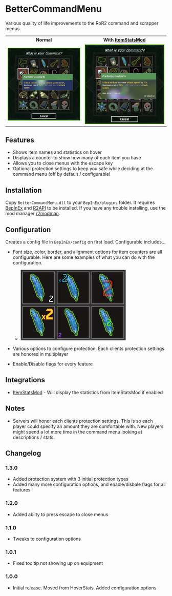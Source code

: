 # BetterCommandMenu
Various quality of life improvements to the RoR2 command and scrapper menus.

<table>
    <tr>
        <th>Normal</th>
        <th>With <a href="https://thunderstore.io/package/ontrigger/ItemStatsMod/">ItemStatsMod</a></th>
    </tr>
    <tr>
        <td><img src = "ReadmeResources/NormalTooltip.png" width=400px></td>
        <td><img src = "ReadmeResources/ItemStatsTooltip.png" width=400px></td>
    </tr>
</table>

## Features
- Shows item names and statistics on hover
- Displays a counter to show how many of each item you have
- Allows you to close menus with the escape key
- Optional protection settings to keep you safe while deciding at the command menu (off by default / configurable)
## Installation
Copy `BetterCommandMenu.dll` to your `BepInEx/plugins` folder. It requires [BepInEx](https://thunderstore.io/package/bbepis/BepInExPack/) and [R2API](https://thunderstore.io/package/tristanmcpherson/R2API/) to be installed. If you have any trouble installing, use the mod manager [r2modman](https://thunderstore.io/package/ebkr/r2modman/).
## Configuration
Creates a config file in `BepInEx/config` on first load. Configurable includes...

- Font size, color, border, and alignment options for item counters are all configurable. Here are some examples of what you can do with the configuration.

    - ![font examples](ReadmeResources/IconGrid.png)
- Various options to configure protection. Each clients protection settings are honored in multiplayer
- Enable/Disable flags for every feature
## Integrations
-  [ItemStatsMod](https://thunderstore.io/package/ontrigger/ItemStatsMod/) - Will display the statistics from ItemStatsMod if enabled
## Notes
- Servers will honor each clients protection settings. This is so each player could specify an amount they are comfortable with. New players might spend a lot more time in the command menu looking at descriptions / stats.
## Changelog
### 1.3.0
- Added protection system with 3 initial protection types
- Added many more configuration options, and enable/disbale flags for all features
### 1.2.0
- Added abilty to press escape to close menus
### 1.1.0
- Tweaks to configuration options
### 1.0.1
- Fixed tooltip not showing up on equipment
### 1.0.0
- Initial release. Moved from HoverStats. Added configuration options